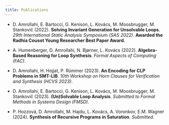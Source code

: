```yaml
---
title: Publications
---
```


* D. Amrollahi, E. Bartocci, G. Kenison, L. Kovács, M. Moosbrugger, M. Stankovič (2022). **Solving Invariant Generation for Unsolvable Loops**. *29th International Static Analysis Symposium (SAS 2022)*. **Awarded the Radhia Cousot Young Researcher Best Paper Award.**

* A. Humenberger, D. Amrollahi, N. Bjørner, L. Kovács (2022). **Algebra-Based Reasoning for Loop Synthesis**. *Formal Aspects of Computing (FAC)*.

* D. Amrollahi, H. Hojjat, P. Rümmer (2023). **An Encoding for CLP Problems in SMT-LIB**. *10th Workshop on Horn Clauses for Verification and Synthesis (HCVS 2023)*.

* D. Amrollahi, E. Bartocci, G. Kenison, L. Kovács, M. Moosbrugger, M. Stankovič (2023). **(Un)Solvable Loop Analysis**. *Submitted to Formal Methods in Systems Design (FMSD)*. 

* P. Hozzová, D. Amrollahi, M. Hajdu, L. Kovács, A. Voronkov, E.M. Wagner (2024). **Synthesis of Recursive Programs in Saturation**. *Submitted*.

